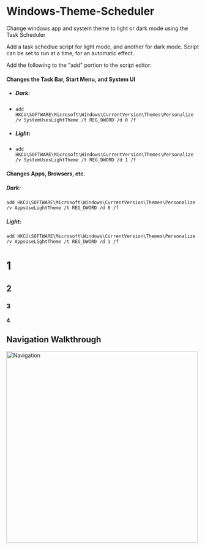 # Windows-Theme-Scheduler
Change windows app and system theme to light or dark mode using the Task Scheduler

Add a task schedlue script for light mode, and another for dark mode. Script can be set to run at a time, for an automatic effect. <br />

Add the following to the "add" portion to the script editor:<br />


#### Changes the Task Bar, Start Menu, and System UI
- ##### Dark:
* `add HKCU\SOFTWARE\Microsoft\Windows\CurrentVersion\Themes\Personalize /v SystemUsesLightTheme /t REG_DWORD /d 0 /f`
* ##### Light:
* `add HKCU\SOFTWARE\Microsoft\Windows\CurrentVersion\Themes\Personalize /v SystemUsesLightTheme /t REG_DWORD /d 1 /f`

#### Changes Apps, Browsers, etc.
##### Dark:
`add HKCU\SOFTWARE\Microsoft\Windows\CurrentVersion\Themes\Personalize /v AppsUseLightTheme /t REG_DWORD /d 0 /f`
##### Light:
`add HKCU\SOFTWARE\Microsoft\Windows\CurrentVersion\Themes\Personalize /v AppsUseLightTheme /t REG_DWORD /d 1 /f`

# 1
## 2
### 3
#### 4
## Navigation Walkthrough

<img src='' title='Navigation' width='500'  />

